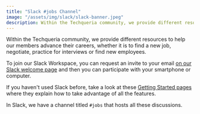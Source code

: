 ```yaml
---
title: "Slack #jobs Channel"
image: "/assets/img/slack/slack-banner.jpeg"
description: Within the Techqueria community, we provide different resources to help our members advance their careers, whether it is to find a new job, negotiate, practice for interviews or find new employees.
---
```


Within the Techqueria community, we provide different resources to help our members advance their careers, whether it is to find a new job, negotiate, practice for interviews or find new employees.

To join our Slack Workspace, you can request an invite to your email [on our Slack welcome page](/communities/slack/) and then you can participate with your smartphone or computer.

If you haven't used Slack before, take a look at these [Getting Started pages](https://get.slack.help/hc/en-us/articles/218080037-Getting-started-for-new-users) where they explain how to take advantage of all the features.

In Slack, we have a channel titled `#jobs` that hosts all these discussions.
